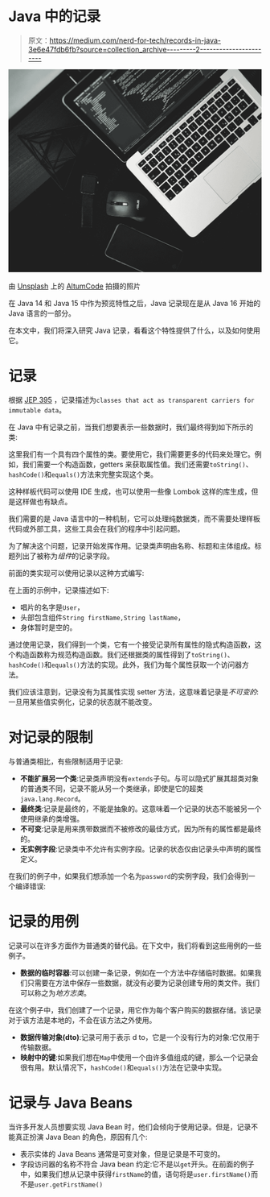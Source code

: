 # Java 中的记录

> 原文：<https://medium.com/nerd-for-tech/records-in-java-3e6e47fdb6fb?source=collection_archive---------2----------------------->

![](img/ce5c1c4acbe2902c90988eb5015cce84.png)

由 [Unsplash](https://unsplash.com?utm_source=medium&utm_medium=referral) 上的 [AltumCode](https://unsplash.com/@altumcode?utm_source=medium&utm_medium=referral) 拍摄的照片

在 Java 14 和 Java 15 中作为预览特性之后，Java 记录现在是从 Java 16 开始的 Java 语言的一部分。

在本文中，我们将深入研究 Java 记录，看看这个特性提供了什么，以及如何使用它。

# 记录

根据 [JEP 395](https://openjdk.java.net/jeps/395) ，记录描述为`classes that act as transparent carriers for immutable data`。

在 Java 中有记录之前，当我们想要表示一些数据时，我们最终得到如下所示的类:

这里我们有一个具有四个属性的类。要使用它，我们需要更多的代码来处理它。例如，我们需要一个构造函数，getters 来获取属性值。我们还需要`toString()`、`hashCode()`和`equals()`方法来完整实现这个类。

这种样板代码可以使用 IDE 生成，也可以使用一些像 Lombok 这样的库生成，但是这样做也有缺点。

我们需要的是 Java 语言中的一种机制，它可以处理纯数据类，而不需要处理样板代码或外部工具，这些工具会在我们的程序中引起问题。

为了解决这个问题，记录开始发挥作用。记录类声明由名称、标题和主体组成。标题列出了被称为*组件*的记录字段。

前面的类实现可以使用记录以这种方式编写:

在上面的示例中，记录描述如下:

*   唱片的名字是`User`，
*   头部包含组件`String firstName,String lastName`，
*   身体暂时是空的。

通过使用记录，我们得到一个类，它有一个接受记录所有属性的隐式构造函数，这个构造函数称为规范构造函数。我们还根据类的属性得到了`toString()`、`hashCode()`和`equals()`方法的实现。此外，我们为每个属性获取一个访问器方法。

我们应该注意到，记录没有为其属性实现 setter 方法，这意味着记录是*不可变的*:一旦用某些值实例化，记录的状态就不能改变。

# 对记录的限制

与普通类相比，有些限制适用于记录:

*   **不能扩展另一个类**:记录类声明没有`extends`子句。与可以隐式扩展其超类对象的普通类不同，记录不能从另一个类继承，即使是它的超类`java.lang.Record`。
*   **最终类**:记录是最终的，不能是抽象的。这意味着一个记录的状态不能被另一个使用继承的类增强。
*   **不可变**:记录是用来携带数据而不被修改的最佳方式，因为所有的属性都是最终的。
*   **无实例字段**:记录类中不允许有实例字段。记录的状态仅由记录头中声明的属性定义。

在我们的例子中，如果我们想添加一个名为`password`的实例字段，我们会得到一个编译错误:

# 记录的用例

记录可以在许多方面作为普通类的替代品。在下文中，我们将看到这些用例的一些例子。

*   **数据的临时容器**:可以创建一条记录，例如在一个方法中存储临时数据。如果我们只需要在方法中保存一些数据，就没有必要为记录创建专用的类文件。我们可以称之为*地方志类*。

在这个例子中，我们创建了一个记录，用它作为每个客户购买的数据存储。该记录对于该方法是本地的，不会在该方法之外使用。

*   **数据传输对象(dto)**:记录可用于表示 d to，它是一个没有行为的对象:它仅用于传输数据。
*   **映射中的键**:如果我们想在`Map`中使用一个由许多值组成的键，那么一个记录会很有用。默认情况下，`hashCode()`和`equals()`方法在记录中实现。

# 记录与 Java Beans

当许多开发人员想要实现 Java Bean 时，他们会倾向于使用记录。但是，记录不能真正扮演 Java Bean 的角色，原因有几个:

*   表示实体的 Java Beans 通常是可变对象，但是记录是不可变的。
*   字段访问器的名称不符合 Java bean 约定:它不是以`get`开头。在前面的例子中，如果我们想从记录中获得`firstName`的值，语句将是`user.firstName()`而不是`user.getFirstName()`